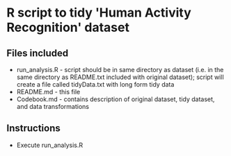 # R script to tidy 'Human Activity Recognition' dataset

## Files included

* run_analysis.R - script should be in same directory as dataset (i.e. in the same directory as README.txt included with original dataset); script will create a file called tidyData.txt with long form tidy data
* README.md - this file
* Codebook.md - contains description of original dataset, tidy dataset, and data transformations

## Instructions
* Execute run_analysis.R